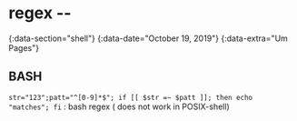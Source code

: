 # regex --
{:data-section="shell"}
{:data-date="October 19, 2019"}
{:data-extra="Um Pages"}

## BASH

`str="123";patt="^[0-9]*$"; if [[ $str =~ $patt ]]; then echo "matches"; fi`
: bash regex ( does not work in POSIX-shell)


